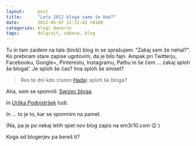 ```yaml
---
layout:     post
title:      "Leta 2012 bloga samo še Had?"
date:       2012-05-07 21:12:42 +0100
categories: blogi davorin
tags:       dolgcajt, zabava, blog
---
```


Tu in tam zaidem na tale (bivši) blog in se sprašujem: “Zakaj sem že nehal?”. Ko prebiram stare zapise ugotovim, da je bilo fajn. Ampak pri Twitterju, Facebooku, Google+, Pinterestu, Instagramu, Pathu in še čem … zakaj sploh še blogat’. Je sploh še čas? Ima sploh še smisel?

> Res te dni kdo (razen [Hada](https://www.had.si/blog/)) sploh še bloga?

Aha, sem se spomnil: [Swizec bloga](http://swizec.com/blog/).

In [Urška Podojstršek](https://lisicamica.wordpress.com/) tudi.

In … to je to, kar se spomnim na pamet.

(Na, pa je po nekaj letih spet nov blog zapis na em3r10.com 😉 )

Koga od blogerjev pa bereš ti?